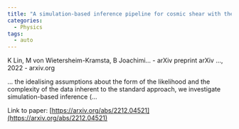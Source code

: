 ```yaml
---
title: "A simulation-based inference pipeline for cosmic shear with the Kilo-Degree Survey"
categories:
  - Physics
tags:
  - auto
---
```

K Lin, M von Wietersheim-Kramsta, B Joachimi… - arXiv preprint arXiv …, 2022 - arxiv.org

… the idealising assumptions about the form of the likelihood and the complexity of the data inherent to the standard approach, we investigate simulation-based inference (…

Link to paper: [https://arxiv.org/abs/2212.04521](https://arxiv.org/abs/2212.04521)
